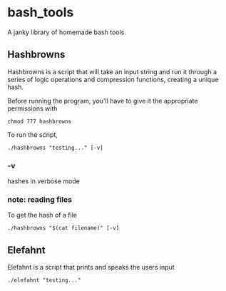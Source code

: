# bash_tools
  A janky library of homemade bash tools.
  

## Hashbrowns
  Hashbrowns is a script that will take an input string and run it through a series of logic operations and compression functions, creating a unique hash.
  
  Before running the program, you'll have to give it the appropriate permissions with
  ```
  chmod 777 hashbrowns
  ```
  To run the script,
  ```
  ./hashbrowns "testing..." [-v]
  ```
### -v
  hashes in verbose mode

### note: reading files
  To get the hash of a file
  ```
  ./hashbrowns "$(cat filename)" [-v]
  ```
## Elefahnt
  Elefahnt is a script that prints and speaks the users input
  ```
  ./elefahnt "testing..." 
  ```
